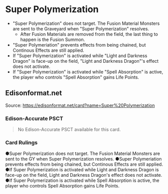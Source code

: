 # Super Polymerization

*   "Super Polymerization" does not target. The Fusion Material Monsters are sent to the Graveyard when "Super Polymerization" resolves.
    *   After Fusion Materials are removed from the field, the last thing to happen is the Fusion Summon.
*   "Super Polymeriation" prevents effects from being chained, but Continous Effects are still applied.
*   If "Super Polymerization" is activated while "Light and Darkness Dragon" is face-up on the field, "Light and Darkness Dragon"'s effect does not activate.
*   If "Super Polymerization" is activated while "Spell Absorption" is active, the player who controls "Spell Absorption" gains Life Points.

## Edisonformat.net

Source: https://edisonformat.net/card?name=Super%20Polymerization

### Edison-Accurate PSCT

> No Edison-Accurate PSCT available for this card.

### Card Rulings

●Super Polymerization does not target. The Fusion Material Monsters are sent to the GY when Super Polymerization resolves.
●Super Polymeriation prevents effects from being chained, but Continous Effects are still applied.
●If Super Polymerization is activated while Light and Darkness Dragon is face-up on the field, Light and Darkness Dragon's effect does not activate.
●If Super Polymerization is activated while Spell Absorption is active, the player who controls Spell Absorption gains Life Points.
            
